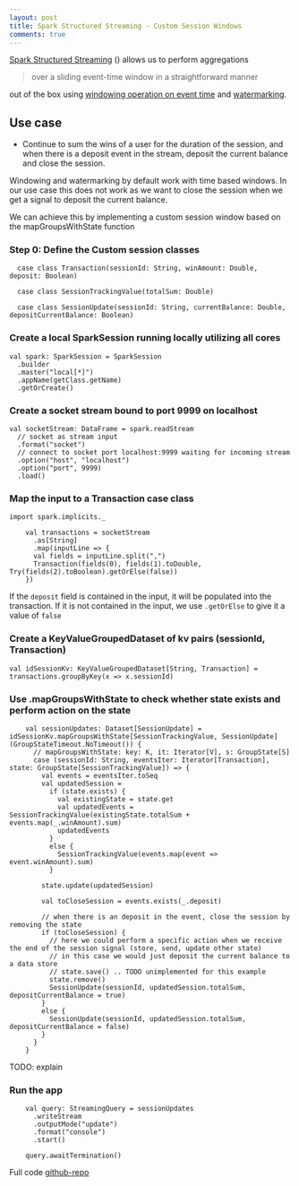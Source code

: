 ```yaml
---
layout: post
title: Spark Structured Streaming - Custom Session Windows
comments: true
---
```




[Spark Structured Streaming](https://spark.apache.org/docs/latest/structured-streaming-programming-guide.html) () allows us to perform aggregations 

> over a sliding event-time window in a straightforward manner
 
out of the box using  [windowing operation on event time](https://spark.apache.org/docs/latest/structured-streaming-programming-guide.html#window-operations-on-event-time) and [watermarking](https://spark.apache.org/docs/latest/structured-streaming-programming-guide.html#handling-late-data-and-watermarking).  

## Use case
* Continue to sum the wins of a user for the duration of the session, and when there is a deposit event in the stream, deposit the current balance and close the session. 

Windowing and watermarking by default work with time based windows.  In our use case this does not work as we want to close the session when we get a signal to deposit the current balance.

We can achieve this by implementing a custom session window based on the mapGroupsWithState function




### Step 0: Define the Custom session classes
```dbn-psql
  case class Transaction(sessionId: String, winAmount: Double, deposit: Boolean)

  case class SessionTrackingValue(totalSum: Double)

  case class SessionUpdate(sessionId: String, currentBalance: Double, depositCurrentBalance: Boolean)
```

  
### Create a local SparkSession running locally utilizing all cores

```dbn-psql
val spark: SparkSession = SparkSession
  .builder
  .master("local[*]")
  .appName(getClass.getName)
  .getOrCreate()
```

### Create a socket stream bound to port 9999 on localhost
```dbn-psql
val socketStream: DataFrame = spark.readStream
  // socket as stream input
  .format("socket")
  // connect to socket port localhost:9999 waiting for incoming stream
  .option("host", "localhost")
  .option("port", 9999)
  .load()
```

### Map the input to a Transaction case class

```dbn-psql
import spark.implicits._
    
    val transactions = socketStream
      .as[String]
      .map(inputLine => {
      val fields = inputLine.split(",")
      Transaction(fields(0), fields(1).toDouble, Try(fields(2).toBoolean).getOrElse(false))
    })
```

If the `deposit` field is contained in the input, it will be populated into the transaction.
If it is not contained in the input, we use `.getOrElse` to give it a value of `false`


### Create a KeyValueGroupedDataset of kv pairs (sessionId, Transaction)

    val idSessionKv: KeyValueGroupedDataset[String, Transaction] = transactions.groupByKey(x => x.sessionId)


### Use .mapGroupsWithState to check whether state exists and perform action on the state

```
    val sessionUpdates: Dataset[SessionUpdate] = idSessionKv.mapGroupsWithState[SessionTrackingValue, SessionUpdate](GroupStateTimeout.NoTimeout()) {
      // mapGroupsWithState: key: K, it: Iterator[V], s: GroupState[S]
      case (sessionId: String, eventsIter: Iterator[Transaction], state: GroupState[SessionTrackingValue]) => {
        val events = eventsIter.toSeq
        val updatedSession =
          if (state.exists) {
            val existingState = state.get
            val updatedEvents = SessionTrackingValue(existingState.totalSum + events.map(_.winAmount).sum)
            updatedEvents
          }
          else {
            SessionTrackingValue(events.map(event => event.winAmount).sum)
          }

        state.update(updatedSession)

        val toCloseSession = events.exists(_.deposit)

        // when there is an deposit in the event, close the session by removing the state
        if (toCloseSession) {
          // here we could perform a specific action when we receive the end of the session signal (store, send, update other state)
          // in this case we would just deposit the current balance to a data store
          // state.save() .. TODO unimplemented for this example
          state.remove()
          SessionUpdate(sessionId, updatedSession.totalSum, depositCurrentBalance = true)
        }
        else {
          SessionUpdate(sessionId, updatedSession.totalSum, depositCurrentBalance = false)
        }
      }
    }
```

TODO: explain

### Run the app

```dbn-psql
    val query: StreamingQuery = sessionUpdates
      .writeStream
      .outputMode("update")
      .format("console")
      .start()

    query.awaitTermination()
```

Full code [github-repo](https://github.com/joeyfaherty/streaming/blob/master/src/main/scala/structuredstreaming/SessionWindowUsingACustomState.scala)
